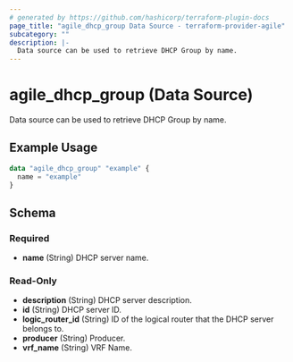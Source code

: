 ```yaml
---
# generated by https://github.com/hashicorp/terraform-plugin-docs
page_title: "agile_dhcp_group Data Source - terraform-provider-agile"
subcategory: ""
description: |-
  Data source can be used to retrieve DHCP Group by name.
---
```


# agile_dhcp_group (Data Source)

Data source can be used to retrieve DHCP Group by name.

## Example Usage

```terraform
data "agile_dhcp_group" "example" {
  name = "example"
}
```

<!-- schema generated by tfplugindocs -->
## Schema

### Required

- **name** (String) DHCP server name.

### Read-Only

- **description** (String) DHCP server description.
- **id** (String) DHCP server ID.
- **logic_router_id** (String) ID of the logical router that the DHCP server belongs to.
- **producer** (String) Producer.
- **vrf_name** (String) VRF Name.


